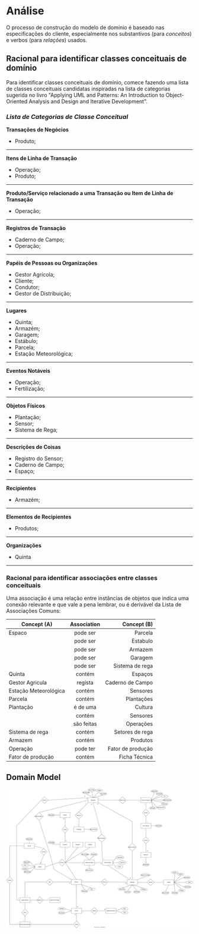 # Análise

O processo de construção do modelo de domínio é baseado nas especificações do cliente, especialmente nos substantivos (para _conceitos_) e verbos (para _relações_) usados.

## Racional para identificar classes conceituais de domínio ##
Para identificar classes conceituais de domínio, comece fazendo uma lista de classes conceituais candidatas inspiradas na lista de categorias sugerida no livro "Applying UML and Patterns: An Introduction to Object-Oriented Analysis and Design and Iterative Development".


### _Lista de Categorias de Classe Conceitual_ ###

**Transações de Negócios**

* Produto;

---

**Itens de Linha de Transação**

* Operação;
* Produto;


---

**Produto/Serviço relacionado a uma Transação ou Item de Linha de Transação**

* Operação;


---

**Registros de Transação**

* Caderno de Campo;
* Operação;

---

**Papéis de Pessoas ou Organizações**

* Gestor Agrícola;
* Cliente;
* Condutor;
* Gestor de Distribuição;

---

**Lugares**

* Quinta;
* Armazém;
* Garagem;
* Estábulo;
* Parcela;
* Estação Meteorológica;
---

**Eventos Notáveis**

* Operação;
* Fertilização;

---

**Objetos Físicos**

* Plantação;
* Sensor;
* Sistema de Rega;


---

**Descrições de Coisas**

* Registro do Sensor;
* Caderno de Campo;
* Espaço;


---

**Recipientes**

* Armazém;

---

**Elementos de Recipientes**

* Produtos;

---

**Organizações**

* Quinta

---

### **Racional para identificar associações entre classes conceituais** ###

Uma associação é uma relação entre instâncias de objetos que indica uma conexão relevante e que vale a pena lembrar, ou é derivável da Lista de Associações Comuns:


| Concept (A)   |  Association |  Concept (B)         |
|----------	    |:------------:| ------:              |
|Espaco         | pode ser     |  Parcela             |
|               | pode ser     |  Estabulo            |
|               | pode ser     |  Armazem             |
|               | pode ser     |  Garagem             |
|               | pode ser     |  Sistema de rega     |
|Quinta         | contém       |  Espaços             |
|Gestor Agricula| regista      |  Caderno de Campo    |
|Estação Meteorológica| contém |  Sensores            |
|Parcela        | contém       | Plantações           |
|Plantação      | é de uma     | Cultura              |
|               | contém       | Sensores             |
|               | são feitas   | Operações            |
|Sistema de rega| contém       | Setores de rega      |
|Armazem        | contém       | Produtos             |
|Operação       | pode ter     | Fator de produção    |
|Fator de produção| contém     | Ficha Técnica        |




## Domain Model



![Domain Model](./svg/ConceptualModel.svg)


